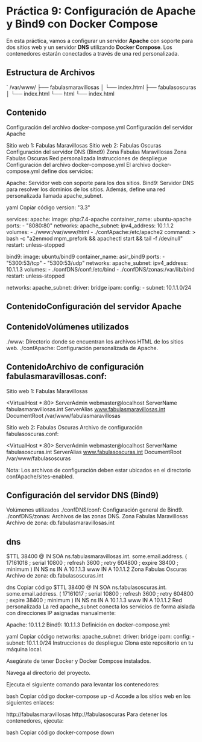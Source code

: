 # Práctica 9: Configuración de Apache y Bind9 con Docker Compose

En esta práctica, vamos a configurar un servidor **Apache** con soporte para dos sitios web y un servidor **DNS** utilizando **Docker Compose**. Los contenedores estarán conectados a través de una red personalizada.

## Estructura de Archivos

`
/var/www/
├── fabulasmaravillosas
│   └── index.html
├── fabulasoscuras
│   └── index.html
└── html
    └── index.html

## Contenido

Configuración del archivo docker-compose.yml
Configuración del servidor Apache

Sitio web 1: Fabulas Maravillosas
Sitio web 2: Fabulas Oscuras
Configuración del servidor DNS (Bind9)
Zona Fabulas Maravillosas
Zona Fabulas Oscuras
Red personalizada
Instrucciones de despliegue
Configuración del archivo docker-compose.yml
El archivo docker-compose.yml define dos servicios:

Apache: Servidor web con soporte para los dos sitios.
Bind9: Servidor DNS para resolver los dominios de los sitios.
Además, define una red personalizada llamada apache_subnet.

yaml
Copiar código
version: "3.3"

services:
  apache:
    image: php:7.4-apache
    container_name: ubuntu-apache
    ports:
      - "8080:80"
    networks:
      apache_subnet:
        ipv4_address: 10.1.1.2
    volumes:
      - ./www:/var/www/html
      - ./confApache:/etc/apache2
    command: > 
      bash -c "a2enmod mpm_prefork && apachectl start && tail -f /dev/null"
    restart: unless-stopped

  bind9:
    image: ubuntu/bind9
    container_name: asir_bind9
    ports:
      - "5300:53/tcp"
      - "5300:53/udp"
    networks:
      apache_subnet:
        ipv4_address: 10.1.1.3
    volumes:
      - ./confDNS/conf:/etc/bind
      - ./confDNS/zonas:/var/lib/bind
    restart: unless-stopped

networks:
  apache_subnet:
    driver: bridge
    ipam:
      config:
        - subnet: 10.1.1.0/24

        
## ContenidoConfiguración del servidor Apache
  ## ContenidoVolúmenes utilizados
./www: Directorio donde se encuentran los archivos HTML de los sitios web.
./confApache: Configuración personalizada de Apache.



## ContenidoArchivo de configuración fabulasmaravillosas.conf:

Sitio web 1: Fabulas Maravillosas

<VirtualHost *:80>
    ServerAdmin webmaster@localhost
    ServerName fabulasmaravillosas.int
    ServerAlias www.fabulasmaravillosas.int
    DocumentRoot /var/www/fabulasmaravillosas
</VirtualHost>



Sitio web 2: Fabulas Oscuras
Archivo de configuración fabulasoscuras.conf:


<VirtualHost *:80>
    ServerAdmin webmaster@localhost
    ServerName fabulasoscuras.int
    ServerAlias www.fabulasoscuras.int
    DocumentRoot /var/www/fabulasoscuras
</VirtualHost>

Nota: Los archivos de configuración deben estar ubicados en el directorio confApache/sites-enabled.

## Configuración del servidor DNS (Bind9)
Volúmenes utilizados
./confDNS/conf: Configuración general de Bind9.
./confDNS/zonas: Archivos de las zonas DNS.
Zona Fabulas Maravillosas
Archivo de zona: db.fabulasmaravillosas.int

## dns

$TTL 38400
@   IN  SOA  ns.fabulasmaravillosas.int. some.email.address. (
                17161018 ; serial
                10800 ; refresh
                3600 ; retry
                604800 ; expire
                38400 ; minimum
)
    IN  NS   ns
    IN  A    10.1.1.3
www IN  A    10.1.1.2
Zona Fabulas Oscuras
Archivo de zona: db.fabulasoscuras.int

dns
Copiar código
$TTL 38400
@   IN  SOA  ns.fabulasoscuras.int. some.email.address. (
                17161017 ; serial
                10800 ; refresh
                3600 ; retry
                604800 ; expire
                38400 ; minimum
)
    IN  NS   ns
    IN  A    10.1.1.3
www IN  A    10.1.1.2
Red personalizada
La red apache_subnet conecta los servicios de forma aislada con direcciones IP asignadas manualmente:

Apache: 10.1.1.2
Bind9: 10.1.1.3
Definición en docker-compose.yml:

yaml
Copiar código
networks:
  apache_subnet:
    driver: bridge
    ipam:
      config:
        - subnet: 10.1.1.0/24
Instrucciones de despliegue
Clona este repositorio en tu máquina local.

Asegúrate de tener Docker y Docker Compose instalados.

Navega al directorio del proyecto.

Ejecuta el siguiente comando para levantar los contenedores:

bash
Copiar código
docker-compose up -d
Accede a los sitios web en los siguientes enlaces:

http://fabulasmaravillosas
http://fabulasoscuras
Para detener los contenedores, ejecuta:

bash
Copiar código
docker-compose down
